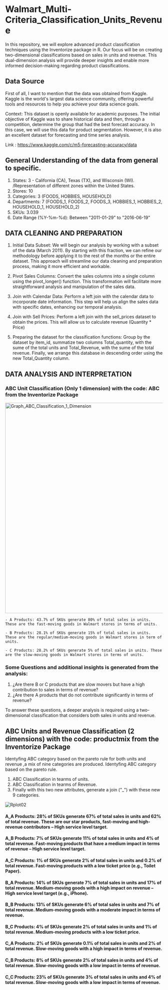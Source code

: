# Walmart_Multi-Criteria_Classification_Units_Revenue
In this repository, we will explore advanced product classification techniques using the Inventorize package in R. Our focus will be on creating two-dimensional classifications based on sales in units and revenue. This dual-dimension analysis will provide deeper insights and enable more informed decision-making regarding product classifications.

## Data Source

First of all, I want to mention that the data was obtained from Kaggle. Kaggle is the world's largest data science community, offering powerful tools and resources to help you achieve your data science goals.

Context: This dataset is openly available for academic purposes. The initial objective of Kaggle was to share historical data and then, through a competition, determine the group that had the best forecast accuracy. In this case, we will use this data for product segmentation. However, it is also an excellent dataset for forecasting and time series analysis.

Link : https://www.kaggle.com/c/m5-forecasting-accuracy/data

## General Understanding of the data from general to specific.

1. States: 3 - California (CA), Texas (TX), and Wisconsin (WI). /Representation of different zones within the United States.
2. Stores: 10
3. Categories: 3 (FOODS, HOBBIES, HOUSEHOLD)
4. Departments: 7 (FOODS_1, FOODS_2, FOODS_3, HOBBIES_1, HOBBIES_2, HOUSEHOLD_1, HOUSEHOLD_2)
5. SKUs: 3.039
6. Date Range (%Y-%m-%d): Between "2011-01-29" to "2016-06-19"

## DATA CLEANING AND PREPARATION 

1. Initial Data Subset: We will begin our analysis by working with a subset of the data (March 2011). By starting with this fraction, we can refine our methodology before applying it to the rest of the months or the entire dataset. This approach will streamline our data cleaning and preparation process, making it more efficient and workable.

2. Pivot Sales Columns: Convert the sales columns into a single column using the pivot_longer() function. This transformation will facilitate more straightforward analysis and manipulation of the sales data.

3. Join with Calendar Data: Perform a left join with the calendar data to incorporate date information. This step will help us align the sales data with specific dates, enhancing our temporal analysis.

4. Join with Sell Prices: Perform a left join with the sell_prices dataset to obtain the prices. This will allow us to calculate revenue (Quantity * Price)

5. Preparing the dataset for the classification functions: Group by the dataset by item_id, summatize two columns Total_quantity, with the sume of the total units and Total_Revenue, with the sume of the total revenue. Finally, we arrange this database in descending order using the new Total_Quantity column.

## DATA ANALYSIS AND INTERPRETATION

### ABC Unit Classification (Only 1 dimension) with the code: ABC from the Inventorize Package

 <img width="673" alt="Graph_ABC_Classification_1_Dimension" src="https://github.com/user-attachments/assets/800e0b94-3564-4c39-bf73-703f12f258c4">

    - A Products: 43.7% of SKUs generate 80% of total sales in units. These are the fast-moving goods in Walmart stores in terms of units.
    
    - B Products: 28.1% of SKUs generate 15% of total sales in units. These are the regular/medium-moving goods in Walmart stores in term of units.
    
    - C Products: 28.2% of SKUs generate 5% of total sales in units. These are the slow-moving goods in Walmart stores in terms of units.

### Some Questions and additional insights is generated from the analysis:
1. ¿Are there B or C products that are slow movers but have a high contribution to sales in terms of revenue?
2. ¿Are there A products that do not contribute significantly in terms of revenue?

To answer these questions, a deeper analysis is required using a two-dimensional classification that considers both sales in units and revenue.

## ABC Units and Revenue Classification (2 dimensions) with the code: productmix from the Inventorize Package

Identyfing ABC category based on the pareto rule for both units and revenue ,a mix of nine categories are produced. Identyfing ABC category based on the pareto rule. 
1. ABC Classification in tearms of units.
2. ABC Classification in tearms of Revenue.
3. Finally with this two new attributes, generate a join ("_") with these new 9 categories. 

![Rplot02](https://github.com/user-attachments/assets/54a29a0c-6b54-4ca3-872a-b84da4d979d5)

#### A_A Products: 28% of SKUs generate 67% of total sales in units and 62% of total revenue. These are our star products, fast-moving and high-revenue contributors – High service level target.
#### A_B Products: 7% of SKUs generate 11% of total sales in units and 4% of total revenue. Fast-moving products that have a medium impact in terms of revenue – High service level target.
#### A_C Products: 1% of SKUs generate 2% of total sales in units and 0.2% of total revenue. Fast-moving products with a low ticket price (e.g., Toilet Paper).
#### B_A Products: 14% of SKUs generate 7% of total sales in units and 17% of total revenue. Medium-moving goods with a high impact on revenue – High service level target (e.g., iPhone).
#### B_B Products: 13% of SKUs generate 6% of total sales in units and 7% of total revenue. Medium-moving goods with a moderate impact in terms of revenue.
#### B_C Products: 4% of SKUs generate 2% of total sales in units and 1% of total revenue. Medium-moving products with a low ticket price.
#### C_A Products: 2% of SKUs generate 0.1% of total sales in units and 2% of total revenue. Slow-moving goods with a high impact in terms of revenue.
#### C_B Products: 8% of SKUs generate 2% of total sales in units and 4% of total revenue. Slow-moving goods with a low impact in terms of revenue.
#### C_C Products: 23% of SKUs generate 3% of total sales in units and 4% of total revenue. Slow-moving goods with a low impact in terms of revenue.










